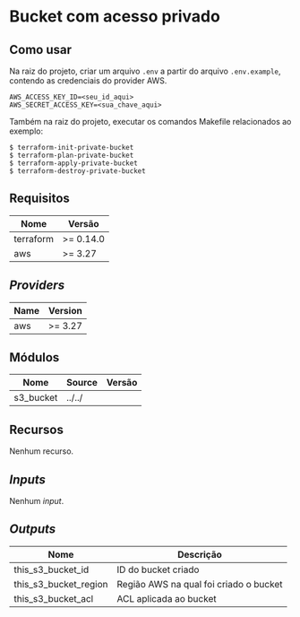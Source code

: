 # Bucket com acesso privado

## Como usar

Na raiz do projeto, criar um arquivo `.env` a partir do arquivo `.env.example`, contendo as credenciais do provider AWS.

```
AWS_ACCESS_KEY_ID=<seu_id_aqui>
AWS_SECRET_ACCESS_KEY=<sua_chave_aqui>
```

Também na raiz do projeto, executar os comandos Makefile relacionados ao exemplo:

```
$ terraform-init-private-bucket
$ terraform-plan-private-bucket
$ terraform-apply-private-bucket
$ terraform-destroy-private-bucket
```

## Requisitos

| Nome | Versão |
|------|---------|
| terraform | >= 0.14.0 |
| aws | >= 3.27 |

## _Providers_

| Name | Version |
|------|---------|
| aws | >= 3.27 |

## Módulos

| Nome | Source | Versão |
|------|--------|---------|
| s3_bucket | ../../ |  |

## Recursos

Nenhum recurso.

## _Inputs_

Nenhum _input_.

## _Outputs_

| Nome | Descrição |
|------|-------------|
| this\_s3\_bucket\_id | ID do bucket criado |
| this\_s3\_bucket\_region | Região AWS na qual foi criado o bucket |
| this\_s3\_bucket\_acl | ACL aplicada ao bucket |
